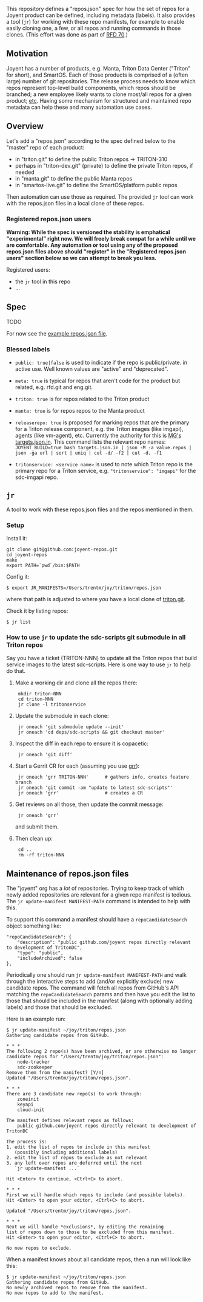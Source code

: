 This repository defines a "repos.json" spec for how the set of repos for a
Joyent product can be defined, including metadata (labels). It also provides a
tool (`jr`) for working with these repo manifests, for example to enable easily
cloning one, a few, or all repos and running commands in those clones.
(This effort was done as part of [RFD
70](https://github.com/joyent/rfd/blob/master/rfd/0070/README.md).)


## Motivation

Joyent has a number of products, e.g. Manta, Triton Data Center ("Triton" for
short), and SmartOS. Each of those products is comprised of a (often large)
number of git repositories. The release process needs to know which repos
represent top-level build components, which repos should be branched; a new
employee likely wants to clone most/all repos for a given product;
[etc](https://github.com/joyent/rfd/blob/master/rfd/0070/README.md#use-cases-for-metadata).
Having some mechanism for structured and maintained repo metadata can help these
and many automation use cases.


## Overview

Let's add a "repos.json" according to the spec defined below to the "master"
repo of each product:

- in "triton.git" to define the public Triton repos -> TRITON-310
- perhaps in "triton-dev.git" (private) to define the private Triton repos, if
  needed
- in "manta.git" to define the public Manta repos
- in "smartos-live.git" to define the SmartOS/platform public repos

Then automation can use those as required. The provided `jr` tool can work
with the repos.json files in a local clone of these repos.


### Registered repos.json users

**Warning: While the spec is versioned the stability is emphatical
"experimental" right now. We will freely break compat for a while until we are
comfortable. Any automation or tool using any of the proposed repos.json files
above should "register" in the "Registered repos.json users" section below so
we can attempt to break you less.**

Registered users:

- the `jr` tool in this repo
- ...


## Spec

TODO

For now see the [example repos.json file](./examples/sample-repos.json).

### Blessed labels

- `public: true|false` is used to indicate if the repo is public/private.
  in active use. Well known values are "active" and "deprecated".

- `meta: true` is typical for repos that aren't code for the product but
  related, e.g. rfd.git and eng.git.
- `triton: true` is for repos related to the Triton product
- `manta: true` is for repos repos to the Manta product

- `releaserepo: true` is proposed for marking repos that are the primary
  for a Triton release component, e.g. the Triton images (like imgapi),
  agents (like vm-agent), etc. Currently the authority for this is
  [MG's targets.json.in](https://github.com/joyent/mountain-gorilla/blob/master/targets.json.in).
  This command lists the relevant repo names:
  `JOYENT_BUILD=true bash targets.json.in | json -M -a value.repos | json -ga url | sort | uniq | cut -d/ -f2 | cut -d. -f1`
- `tritonservice: <service name>` is used to note which Triton repo is the
  primary repo for a Triton service, e.g. `"tritonservice": "imgapi"` for
  the sdc-imgapi repo.



## `jr`

A tool to work with these repos.json files and the repos mentioned in them.

### Setup

Install it:

    git clone git@github.com:joyent-repos.git
    cd joyent-repos
    make
    export PATH=`pwd`/bin:$PATH

Config it:

    $ export JR_MANIFESTS=/Users/trentm/joy/triton/repos.json

where that path is adjusted to where *you* have a local clone of
[triton.git](https://github.com/joyent/triton).

Check it by listing repos:

    $ jr list

### How to use `jr` to update the sdc-scripts git submodule in all Triton repos

Say you have a ticket (TRITON-NNN) to update all the Triton repos that build
service images to the latest sdc-scripts. Here is one way to use `jr` to
help do that.

1. Make a working dir and clone all the repos there:

        mkdir triton-NNN
        cd triton-NNN
        jr clone -l tritonservice

2. Update the submodule in each clone:

        jr oneach 'git submodule update --init'
        jr oneach 'cd deps/sdc-scripts && git checkout master'

3. Inspect the diff in each repo to ensure it is copacetic:

        jr oneach 'git diff'

4. Start a Gerrit CR for each (assuming you use [grr](https://github.com/joyent/grr)):

        jr oneach 'grr TRITON-NNN'      # gathers info, creates feature branch
        jr oneach 'git commit -am "update to latest sdc-scripts"'
        jr oneach 'grr'                 # creates a CR

5. Get reviews on all those, then update the commit message:

        jr oneach 'grr'

    and submit them.

6. Then clean up:

        cd ..
        rm -rf triton-NNN


## Maintenance of repos.json files

The "joyent" org has a *lot* of repositories. Trying to keep track of which
newly added repositories are relevant for a given repo manifest is tedious.
The `jr update-manifest MANIFEST-PATH` command is intended to help with this.

To support this command a manifest should have a `repoCandidateSearch` object
something like:

    "repoCandidateSearch": {
        "description": "public github.com/joyent repos directly relevant to development of TritonDC",
        "type": "public",
        "includeArchived": false
    },

Periodically one should run `jr update-manifest MANIFEST-PATH` and walk through
the interactive steps to add (and/or explicitly exclude) new candidate repos.
The command will fetch all repos from GitHub's API matching the
`repoCandidateSearch` params and then have you edit the list to those that
should be included in the manifest (along with optionally adding labels) and
those that should be excluded.

Here is an example run:

```
$ jr update-manifest ~/joy/triton/repos.json
Gathering candidate repos from GitHub.

* * *
The following 2 repo(s) have been archived, or are otherwise no longer
candidate repos for "/Users/trentm/joy/triton/repos.json":
    node-tracker
    sdc-zookeeper
Remove them from the manifest? [Y/n]
Updated "/Users/trentm/joy/triton/repos.json".

* * *
There are 3 candidate new repo(s) to work through:
    zoneinit
    keyapi
    cloud-init

The manifest defines relevant repos as follows:
    public github.com/joyent repos directly relevant to development of TritonDC

The process is:
1. edit the list of repos to include in this manifest
   (possibly including additional labels)
2. edit the list of repos to exclude as not relevant
3. any left over repos are deferred until the next
   `jr update-manifest ...`

Hit <Enter> to continue, <Ctrl+C> to abort.

* * *
First we will handle which repos to include (and possible labels).
Hit <Enter> to open your editor, <Ctrl+C> to abort.

Updated "/Users/trentm/joy/triton/repos.json".

* * *
Next we will handle *exclusions*, by editing the remaining
list of repos down to those to be excluded from this manifest.
Hit <Enter> to open your editor, <Ctrl+C> to abort.

No new repos to exclude.
```

When a manifest knows about all candidate repos, then a run will look like this:

```
$ jr update-manifest ~/joy/triton/repos.json
Gathering candidate repos from GitHub.
No newly archived repos to remove from the manifest.
No new repos to add to the manifest.
```
